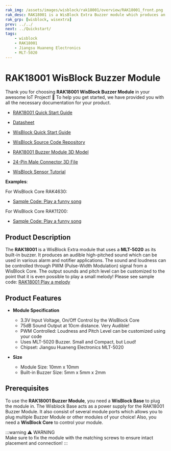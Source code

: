 ```yaml
---
rak_img: /assets/images/wisblock/rak18001/overview/RAK18001_front.png
rak_desc: RAK18001 is a WisBlock Extra Buzzer module which produces an audible sound using the MLT-5020 Buzzer.
rak_grp: [wisblock, wisextra]
prev: ../../
next: ../Quickstart/
tags:
    - wisblock
    - RAK18001
    - Jiangsu Huaneng Electronics
    - MLT-5020
---
```


# RAK18001 WisBlock Buzzer Module

Thank you for choosing **RAK18001 WisBlock Buzzer Module** in your awesome IoT Project! 🎉 To help you get started, we have provided you with all the necessary documentation for your product.

* [RAK18001 Quick Start Guide](../Quickstart/)
* [Datasheet](../Datasheet/)
* <a href="../../Quickstart/" target="_blank">WisBlock Quick Start Guide</a>

* [WisBlock Source Code Repository](https://github.com/RAKWireless/WisBlock/)
* [RAK18001 Buzzer Module 3D Model](https://downloads.rakwireless.com/3D_File/WisBlock/3D_RAK18001.stp)
* [24-Pin Male Connector 3D File](https://downloads.rakwireless.com/3D_File/Accessory/WisConnector/M24S1003K6M.stp)
* [WisBlock Sensor Tutorial](/Knowledge-Hub/Learn/WisBlock-Sensor-Tutorial/)

**Examples**: 

For WisBlock Core RAK4630:
* [Sample Code: Play a funny song](https://github.com/RAKWireless/WisBlock/tree/master/examples/RAK4630/sensors/RAK18001_Buzzer)

For WisBlock Core RAK11200:
* [Sample Code: Play a funny song](https://github.com/RAKWireless/WisBlock/tree/master/examples/RAK11200/sensors/RAK18001_Buzzer)

## Product Description

The **RAK18001** is a WisBlock Extra module that uses a **MLT-5020** as its built-in buzzer. It produces an audible high-pitched sound which can be used in various alarm and notifier applications. The sound and loudness can be controlled through PWM (Pulse-Width Modulation) signal from a WisBlock Core. The output sounds and pitch level can be customized to the point that it is even possible to play a small melody! Please see sample code: [RAK18001 Play a melody](https://github.com/RAKWireless/WisBlock/tree/master/examples)

## Product Features  

* **Module Specification**
    * 3.3V Input Voltage, On/Off Control by the WisBlock Core
    * 75dB Sound Output at 10cm distance. Very Audible!  
    * PWM Controlled: Loudness and Pitch Level can be customized using your code  
    * Uses MLT-5020 Buzzer. Small and Compact, but Loud!
    * Chipset: Jiangsu Huaneng Electronics MLT-5020
  
* **Size**
    * Module Size: 10mm x 10mm
    * Built-in Buzzer Size: 5mm x 5mm x 2mm

## Prerequisites  

To use the **RAK18001 Buzzer Module**, you need a **WisBlock Base** to plug the module in. The Wisblock Base acts as a power supply for the RAK18001 Buzzer Module. It also consist of several module ports which allows you to plug multiple Buzzer Module or other modules of your choice! Also, you need a **WisBlock Core** to control your module.

:::warning ⚠️ WARNING    
Make sure to fix the module with the matching screws to ensure intact placement and connection!
:::
